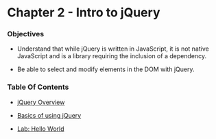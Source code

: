 # Chapter 2 - Intro to jQuery

### Objectives
* Understand that while jQuery is written in JavaScript, it is not native JavaScript and is a library requiring the inclusion of a dependency.

* Be able to select and modify elements in the DOM with jQuery.

### Table Of Contents
* [jQuery Overview](overview.md)

* [Basics of using jQuery](jQuerybasics.md)

* [Lab: Hello World](helloWorld.md)
